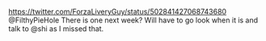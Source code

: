 https://twitter.com/ForzaLiveryGuy/status/502841427068743680 @FilthyPieHole There is one next week? Will have to go look when it is and talk to @shi as I missed that.